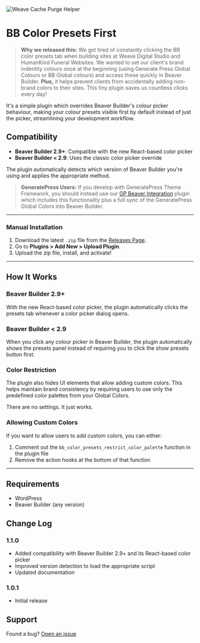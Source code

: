 ![Weave Cache Purge Helper](https://weave-hk-github.b-cdn.net/weave/plugin-header.png)

# BB Color Presets First

> **Why we released this:** We got tired of constantly clicking the BB color presets tab when building sites at Weave Digital Studio and HumanKind Funeral Websites. We wanted to set our client's brand indentity colours once at the beginning (using Generate Press Global Colours or BB Global colours) and access these quickly in Beaver Builder. **Plus,** it helps prevent clients from accidentally adding non-brand colors to their sites. This tiny plugin saves us countless clicks every day!

It's a simple plugin which overrides Beaver Builder's colour picker behaviour, making your colour presets visible first by default instead of just the picker, streamlining your development workflow.

## Compatibility

- **Beaver Builder 2.9+**: Compatible with the new React-based color picker
- **Beaver Builder < 2.9**: Uses the classic color picker override

The plugin automatically detects which version of Beaver Builder you're using and applies the appropriate method.

> **GeneratePress Users:** If you develop with GeneratePress Theme Framework, you should instead use our [GP Beaver Integration](https://github.com/weavedigitalstudio/gp-beaver-integration) plugin which includes this functionality plus a full sync of the GeneratePress Global Colors into Beaver Builder.

---

### Manual Installation  
1. Download the latest `.zip` file from the [Releases Page](https://github.com/weavedigital/bb-color-presets-first/releases).  
2. Go to **Plugins > Add New > Upload Plugin**.  
3. Upload the zip file, install, and activate!  

---

## How It Works

### Beaver Builder 2.9+
With the new React-based color picker, the plugin automatically clicks the presets tab whenever a color picker dialog opens.

### Beaver Builder < 2.9
When you click any colour picker in Beaver Builder, the plugin automatically shows the presets panel instead of requiring you to click the show presets button first.

### Color Restriction
The plugin also hides UI elements that allow adding custom colors. This helps maintain brand consistency by requiring users to use only the predefined color palettes from your Global Colors.

There are no settings. It just works.

### Allowing Custom Colors
If you want to allow users to add custom colors, you can either:
1. Comment out the `bb_color_presets_restrict_color_palette` function in the plugin file
2. Remove the action hooks at the bottom of that function

---

## Requirements
- WordPress
- Beaver Builder (any version)

## Change Log

### 1.1.0
- Added compatibility with Beaver Builder 2.9+ and its React-based color picker
- Improved version detection to load the appropriate script
- Updated documentation

### 1.0.1
- Initial release

## Support

Found a bug? [Open an issue](https://github.com/weavedigital/bb-color-presets-first/issues)
